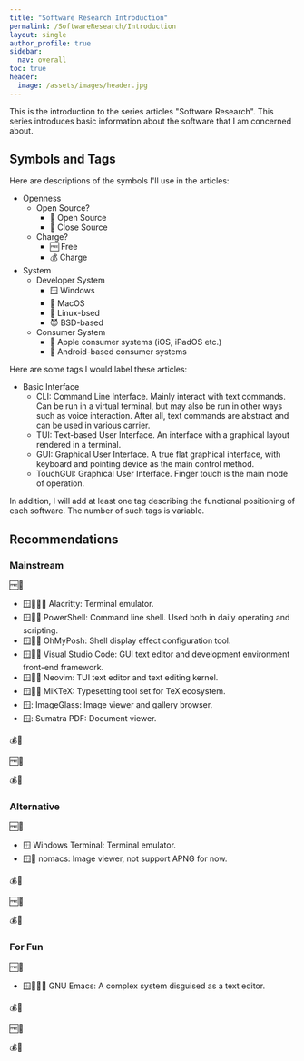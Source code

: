 ```yaml
---
title: "Software Research Introduction"
permalink: /SoftwareResearch/Introduction
layout: single
author_profile: true
sidebar:
  nav: overall
toc: true
header:
  image: /assets/images/header.jpg
---
```


This is the introduction to the series articles "Software Research". This series introduces basic information about the software that I am concerned about.

## Symbols and Tags

Here are descriptions of the symbols I'll use in the articles:

* Openness
  * Open Source?
    * 📖 Open Source
    * 📕 Close Source
  * Charge?
    * 🆓 Free
    * 💰 Charge
* System
  * Developer System
    * 🪟 Windows
    * 🍎 MacOS
    * 🐧 Linux-bsed
    * 😈 BSD-based
  * Consumer System
    * 🍏 Apple consumer systems (iOS, iPadOS etc.)
    * 🤖 Android-based consumer systems

Here are some tags I would label these articles:

* Basic Interface
  * CLI: Command Line Interface. Mainly interact with text commands. Can be run in a virtual terminal, but may also be run in other ways such as voice interaction. After all, text commands are abstract and can be used in various carrier.
  * TUI: Text-based User Interface. An interface with a graphical layout rendered in a terminal.
  * GUI: Graphical User Interface. A true flat graphical interface, with keyboard and pointing device as the main control method.
  * TouchGUI: Graphical User Interface. Finger touch is the main mode of operation.

In addition, I will add at least one tag describing the functional positioning of each software. The number of such tags is variable.

## Recommendations

### Mainstream

🆓📖

* 🪟🍎🐧😈 Alacritty:  Terminal emulator.
* 🪟🍎🐧 PowerShell: Command line shell. Used both in daily operating and scripting.
* 🪟🍎🐧 OhMyPosh: Shell display effect configuration tool.
* 🪟🍎🐧 Visual Studio Code: GUI text editor and development environment front-end framework.
* 🪟🍎🐧 Neovim: TUI text editor and text editing kernel.
* 🪟🍎🐧 MiKTeX: Typesetting tool set for TeX ecosystem.
* 🪟: ImageGlass: Image viewer and gallery browser.
* 🪟: Sumatra PDF: Document viewer.

💰📖

🆓📕

💰📕

### Alternative

🆓📖

* 🪟 Windows Terminal: Terminal emulator.
* 🪟🐧 nomacs: Image viewer, not support APNG for now.

💰📖

🆓📕

💰📕

### For Fun

🆓📖

* 🪟🍎🐧😈 GNU Emacs: A complex system disguised as a text editor.

💰📖

🆓📕

💰📕
